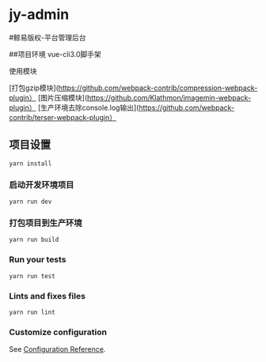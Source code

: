 # jy-admin
#鲸易版权-平台管理后台

##项目环境
vue-cli3.0脚手架

使用模块

[打包gzip模块](https://github.com/webpack-contrib/compression-webpack-plugin）
[图片压缩模块](https://github.com/Klathmon/imagemin-webpack-plugin）
[生产环境去除console.log输出](https://github.com/webpack-contrib/terser-webpack-plugin）

## 项目设置
```
yarn install
```

### 启动开发环境项目
```
yarn run dev
```

### 打包项目到生产环境
```
yarn run build
```

### Run your tests
```
yarn run test
```

### Lints and fixes files
```
yarn run lint
```

### Customize configuration
See [Configuration Reference](https://cli.vuejs.org/config/).
